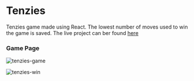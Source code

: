# Tenzies

Tenzies game made using React. 
The lowest number of moves used to win the game is saved.
The live project can ber found [here](https://tenzies-react-web.vercel.app/)


### Game Page

![tenzies-game](https://user-images.githubusercontent.com/84211856/189501667-f7bc6922-b2e0-425a-9620-788ba2b5b863.png)

![tenzies-win](https://user-images.githubusercontent.com/84211856/189501682-e76841c1-559e-42c6-a3db-bb397e388c29.png)
